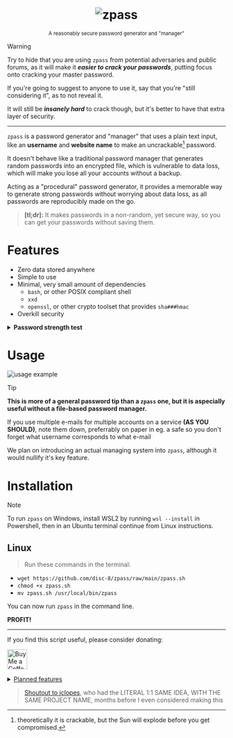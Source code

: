 <h1 align="center">
 <img alt="zpass" src="https://github.com/disc-8/zpass/assets/130178512/c32de281-179b-4d3d-8f46-d95472dca6fc">
</h1><p align="center">
 <sup>A reasonably secure password generator and "manager"</sup>
</p>

>[!WARNING]
> Try to hide that you are using `zpass` from potential adversaries and public forums, as it will make it ***easier to crack your passwords***, putting focus onto cracking your master password.
>
> If you're going to suggest to anyone to use it, say that you're "still considering it", as to not reveal it.
>
> It will still be ***insanely hard*** to crack though, but it's better to have that extra layer of security.

---

`zpass` is a password generator and "manager" that uses a plain text input, like an **username** and **website name** to make an uncrackable[^1] password.

It doesn't behave like a traditional password manager that generates random passwords into an encrypted file, which is vulnerable to data loss, which will make you lose all your accounts without a backup.

Acting as a "procedural" password generator, it provides a memorable way to generate strong passwords without worrying about data loss, as all passwords are reproducibly made on the go.

>**[tl;dr]:** It makes passwords in a non-random, yet secure way, so you can get your passwords without saving them.

# Features
* Zero data stored anywhere
* Simple to use
* Minimal, very small amount of dependencies
  * `bash`, or other POSIX compliant shell
  * `xxd`
  * `openssl`, or other crypto toolset that provides `sha###hmac`
* Overkill security

<details>
<summary><b>Password strength test</b></summary>
<sup>to reproduce: <code>$ zpass test test</code>, using master password <code>test</code>.</sup>

>https://www.antivirus.promo/password-strength-checker
![antivirus.promo](https://github.com/disc-8/zpass/assets/130178512/074e5b07-8a43-435e-871c-32ad1ec52399)
</details>

# Usage
 ![usage example](https://github.com/disc-8/zpass/assets/130178512/360a4819-3df7-4b38-a59b-3294fafc6ff8)

>[!TIP]
> **This is more of a general password tip than a `zpass` one, but it is aspecially useful without a file-based password manager.**
>
> If you use multiple e-mails for multiple accounts on a service **(AS YOU SHOULD)**, note them down, preferrably on paper in eg. a safe so you don't forget what username corresponds to what e-mail
>
> We plan on introducing an actual managing system into `zpass`, although it would nullify it's key feature.

# Installation
>[!NOTE]
> To run `zpass` on Windows, install WSL2 by running `wsl --install` in Powershell, then in an Ubuntu terminal continue from Linux instructions.
## Linux
> Run these commands in the terminal:
  * `wget https://github.com/disc-8/zpass/raw/main/zpass.sh`
  * `chmod +x zpass.sh`
  * `mv zpass.sh /usr/local/bin/zpass`

You can now run `zpass` in the command line.

**PROFIT!**

---

If you find this script useful, please consider donating:

<a href='https://ko-fi.com/disc8' target='_blank'><img height='35' style='border:0px;height:46px;' src='https://az743702.vo.msecnd.net/cdn/kofi3.png?v=0' border='0' alt='Buy Me a Coffee at ko-fi.com' />

<details>
   <summary>Planned features</summary>

- [ ] Browser extension
- [ ] Webapp implementation
- [ ] Aliases - a more traditional way to store your usernames, but not your passwords.
  
</details>

> Shoutout to <a href="https://github.com/jclopes/zpass3">jclopes</a>, who had the LITERAL 1:1 SAME IDEA, WITH THE SAME PROJECT NAME, months before I even considered making this</sup>

[^1]: theoretically it is crackable, but the Sun will explode before you get compromised.

